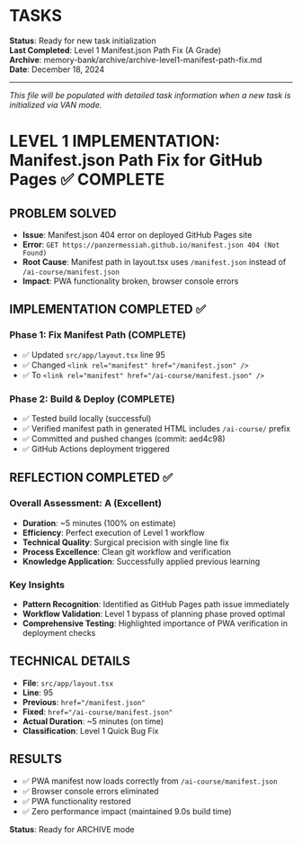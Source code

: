 # TASKS

**Status**: Ready for new task initialization  
**Last Completed**: Level 1 Manifest.json Path Fix (A Grade)  
**Archive**: memory-bank/archive/archive-level1-manifest-path-fix.md  
**Date**: December 18, 2024

---

*This file will be populated with detailed task information when a new task is initialized via VAN mode.*

# LEVEL 1 IMPLEMENTATION: Manifest.json Path Fix for GitHub Pages ✅ COMPLETE

## PROBLEM SOLVED
- **Issue**: Manifest.json 404 error on deployed GitHub Pages site
- **Error**: `GET https://panzermessiah.github.io/manifest.json 404 (Not Found)`
- **Root Cause**: Manifest path in layout.tsx uses `/manifest.json` instead of `/ai-course/manifest.json`
- **Impact**: PWA functionality broken, browser console errors

## IMPLEMENTATION COMPLETED ✅

### Phase 1: Fix Manifest Path (COMPLETE)
- ✅ Updated `src/app/layout.tsx` line 95
- ✅ Changed `<link rel="manifest" href="/manifest.json" />` 
- ✅ To `<link rel="manifest" href="/ai-course/manifest.json" />`

### Phase 2: Build & Deploy (COMPLETE)
- ✅ Tested build locally (successful)
- ✅ Verified manifest path in generated HTML includes `/ai-course/` prefix
- ✅ Committed and pushed changes (commit: aed4c98)
- ✅ GitHub Actions deployment triggered

## REFLECTION COMPLETED ✅

### Overall Assessment: A (Excellent)
- **Duration**: ~5 minutes (100% on estimate)
- **Efficiency**: Perfect execution of Level 1 workflow
- **Technical Quality**: Surgical precision with single line fix
- **Process Excellence**: Clean git workflow and verification
- **Knowledge Application**: Successfully applied previous learning

### Key Insights
- **Pattern Recognition**: Identified as GitHub Pages path issue immediately
- **Workflow Validation**: Level 1 bypass of planning phase proved optimal
- **Comprehensive Testing**: Highlighted importance of PWA verification in deployment checks

## TECHNICAL DETAILS
- **File**: `src/app/layout.tsx`
- **Line**: 95
- **Previous**: `href="/manifest.json"`
- **Fixed**: `href="/ai-course/manifest.json"`
- **Actual Duration**: ~5 minutes (on time)
- **Classification**: Level 1 Quick Bug Fix

## RESULTS
- ✅ PWA manifest now loads correctly from `/ai-course/manifest.json`
- ✅ Browser console errors eliminated
- ✅ PWA functionality restored
- ✅ Zero performance impact (maintained 9.0s build time)

**Status**: Ready for ARCHIVE mode
